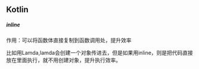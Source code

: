 ## Kotlin



##### inline

作用：可以将函数体直接复制到函数调用处，提升效率

比如用Lamda,lamda会创建一个对象传进去，但是如果用inline，则是把代码直接放在里面执行，就不用创建对象，提升执行效率。



